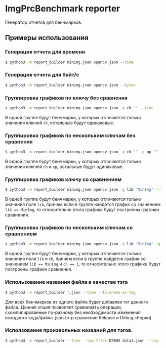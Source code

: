 # ImgPrcBenchmark reporter

Генератор отчетов для бенчмарков.

## Примеры использования

### Генерация отчета для времени

```sh
$ python3 -m report_builder minimg.json opencv.json --time
```

### Генерация отчета для байт/с

```sh
$ python3 -m report_builder minimg.json opencv.json --bytes
```

### Группировка графиков по ключу без сравнения

```sh
$ python3 -m report_builder minimg.json opencv.json -g ch "" --time
```

В одной группе будут бенчмарки, у которых отличаются только значения ключей `ch`, остальные будут одинаковые.

### Группировка графиков по нескольким ключам без сравнения

```sh
$ python3 -m report_builder minimg.json opencv.json -g ch "" -g op "" --time
```

В одной группе будут бенчмарки, у которых отличаются только значения ключей `ch` и `op`, остальные будут одинаковые.

### Группировка графиков ключу cо сравнением

```sh
$ python3 -m report_builder minimg.json opencv.json -g lib "MinImg" --time
```

В одной группе будут бенчмарки, у которых отличаются только значения поля `lib`, причем если в группе найдется график со
значением `lib == MinImg`, то относительно этого графика будут построены графики сравнения.

### Группировка графиков по нескольким ключам cо сравнением

```sh
$ python3 -m report_builder minimg.json opencv.json -g lib "MinImg" -g ch 1 --time
```

В одной группе будут бенчмарки, у которых отличаются только значения поля `lib` и `ch`, причем если в группе найдется
график со значением `lib == MinImg` и `ch == 1`, то относительно этого графика будут построены графики сравнения.

### Использование названия файла в качестве тэга

```sh
$ python3 -m report_builder *.json --time --filename-as-tag
```

Для всех бенчмарков из одного файла будет добавлен тэг данного файла. Данная опция позволяет сравнивать операции,
скомпилированные по-разному без необходимости изменения исходного кода/файла .json (н-р сравнение Release и Debug
сборки).

### Исползование произвольных названий для тэгов.

```sh
$ python3 -m report_builder --time --tag-files DEBUG data1.json --tag-files RELEASE data2.json
```
